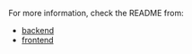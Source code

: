For more information, check the README from:

- [backend](backend/README.md)
- [frontend](frontend/README.md)
